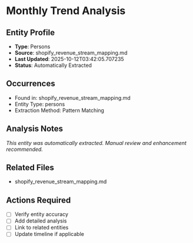 # Monthly Trend Analysis

## Entity Profile
- **Type**: Persons
- **Source**: shopify_revenue_stream_mapping.md
- **Last Updated**: 2025-10-12T03:42:05.707235
- **Status**: Automatically Extracted

## Occurrences
- Found in: shopify_revenue_stream_mapping.md
- Entity Type: persons
- Extraction Method: Pattern Matching

## Analysis Notes
*This entity was automatically extracted. Manual review and enhancement recommended.*

## Related Files
- shopify_revenue_stream_mapping.md

## Actions Required
- [ ] Verify entity accuracy
- [ ] Add detailed analysis
- [ ] Link to related entities
- [ ] Update timeline if applicable
